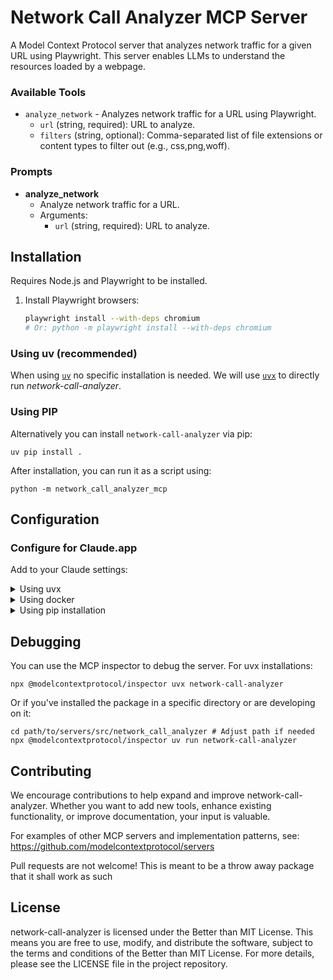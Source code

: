 # Network Call Analyzer MCP Server

A Model Context Protocol server that analyzes network traffic for a given URL using Playwright. This server enables LLMs to understand the resources loaded by a webpage.

### Available Tools

- `analyze_network` - Analyzes network traffic for a URL using Playwright.
    - `url` (string, required): URL to analyze.
    - `filters` (string, optional): Comma-separated list of file extensions or content types to filter out (e.g., css,png,woff).

### Prompts

- **analyze_network**
  - Analyze network traffic for a URL.
  - Arguments:
    - `url` (string, required): URL to analyze.

## Installation

Requires Node.js and Playwright to be installed.

1. Install Playwright browsers:
   ```bash
   playwright install --with-deps chromium
   # Or: python -m playwright install --with-deps chromium
   ```

### Using uv (recommended)

When using [`uv`](https://docs.astral.sh/uv/) no specific installation is needed. We will
use [`uvx`](https://docs.astral.sh/uv/guides/tools/) to directly run *network-call-analyzer*.

### Using PIP

Alternatively you can install `network-call-analyzer` via pip:

```
uv pip install .
```

After installation, you can run it as a script using:

```
python -m network_call_analyzer_mcp
```

## Configuration

### Configure for Claude.app

Add to your Claude settings:

<details>
<summary>Using uvx</summary>

```json
"mcpServers": {
  "network_analyzer": {
    "command": "uvx",
    "args": ["network-call-analyzer"]
  }
}
```
</details>

<details>
<summary>Using docker</summary>

```json
"mcpServers": {
  "network_analyzer": {
    "command": "docker",
    "args": ["run", "-i", "--rm", "your-docker-image-name"] # TODO: Update docker image name
  }
}
```
</details>

<details>
<summary>Using pip installation</summary>

```json
"mcpServers": {
  "network_analyzer": {
    "command": "python",
    "args": ["-m", "network_call_analyzer_mcp"]
  }
}
```
</details>

## Debugging

You can use the MCP inspector to debug the server. For uvx installations:

```
npx @modelcontextprotocol/inspector uvx network-call-analyzer
```

Or if you've installed the package in a specific directory or are developing on it:

```
cd path/to/servers/src/network_call_analyzer # Adjust path if needed
npx @modelcontextprotocol/inspector uv run network-call-analyzer
```

## Contributing

We encourage contributions to help expand and improve network-call-analyzer. Whether you want to add new tools, enhance existing functionality, or improve documentation, your input is valuable.

For examples of other MCP servers and implementation patterns, see:
https://github.com/modelcontextprotocol/servers

Pull requests are  not welcome! This is meant to be a throw away package that it shall work as such

## License

network-call-analyzer is licensed under the Better than MIT License. This means you are free to use, modify, and distribute the software, subject to the terms and conditions of the Better than MIT License. For more details, please see the LICENSE file in the project repository.
